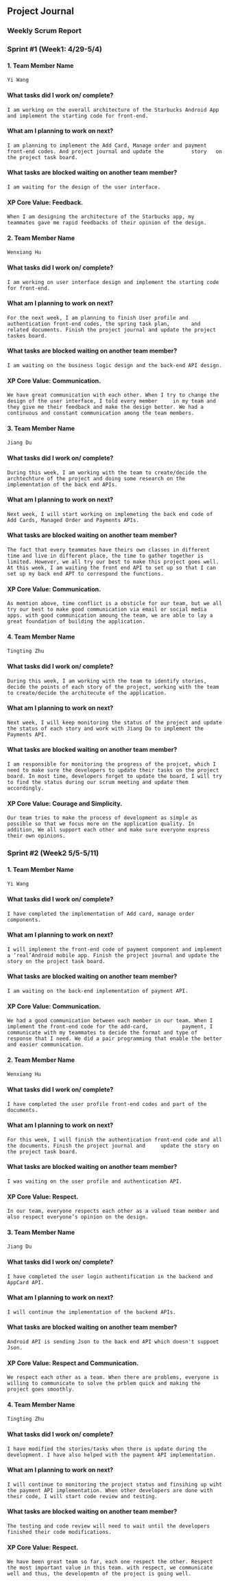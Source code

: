 ## Project Journal 

### Weekly Scrum Report
### Sprint #1 (Week1: 4/29-5/4) 

  #### 1. Team Member Name
    Yi Wang
  #### What tasks did I work on/ complete?
    I am working on the overall architecture of the Starbucks Android App and implement the starting code for front-end.
  #### What am I planning to work on next?
    I am planning to implement the Add Card, Manage order and payment front-end codes. And project journal and update the         story   on the project task board.
  #### What tasks are blocked waiting on another team member?
    I am waiting for the design of the user interface.
  #### XP Core Value: Feedback. 
    When I am designing the architecture of the Starbucks app, my teammates gave me rapid feedbacks of their opinion of the design. 
  
  #### 2. Team Member Name
    Wenxiang Hu
  #### What tasks did I work on/ complete?
    I am working on user interface design and implement the starting code for front-end.
  #### What am I planning to work on next?
    For the next week, I am planning to finish User profile and authentication front-end codes, the spring task plan,       and related documents. Finish the project journal and update the project taskes board.
  #### What tasks are blocked waiting on another team member?
    I am waiting on the business logic design and the back-end API design.
  #### XP Core Value: Communication. 
    We have great communication with each other. When I try to change the design of the user interface, I told every member     in my team and they give me their feedback and make the design better. We had a continuous and constant communication among the team members. 
    
  #### 3. Team Member Name
    Jiang Du
  #### What tasks did I work on/ complete?
    During this week, I am working with the team to create/decide the archtechture of the project and doing some research on the implementation of the back end APIs.
  #### What am I planning to work on next?
    Next week, I will start working on implemeting the back end code of Add Cards, Managed Order and Payments APIs. 
  #### What tasks are blocked waiting on another team member?
    The fact that every teammates have theirs own classes in different time and live in different place, the time to gather together is limited. However, we all try our best to make this project goes well. At this week, I am waiting the front end API to set up so that I can set up my back end APT to correspond the functions. 
  #### XP Core Value: Communication. 
    As memtion above, time conflict is a obsticle for our team, but we all try our best to make good communication via email or social media apps. with good communication amoung the team, we are able to lay a great foundation of building the application.
    
   #### 4. Team Member Name
    Tingting Zhu
  #### What tasks did I work on/ complete?
    During this week, I am working with the team to identify stories, decide the points of each story of the project, working with the team to create/decide the architecute of the application.
  #### What am I planning to work on next?
    Next week, I will keep monitoring the status of the project and update the status of each story and work with Jiang Do to implement the Payments API. 
  #### What tasks are blocked waiting on another team member?
    I am responsible for monitoring the progress of the projcet, which I need to make sure the developers to update their tasks on the project board. In most time, developers forget to update the board, I will try to find the status during our scrum meeting and update them accordingly.
  #### XP Core Value: Courage and Simplicity. 
    Our team tries to make the process of development as simple as possible so that we focus more on the application quality. In addition, We all support each other and make sure everyone express their own opinions. 
  
  
  
### Sprint #2 (Week2 5/5-5/11)
  
  #### 1. Team Member Name
    Yi Wang
  #### What tasks did I work on/ complete?
    I have completed the implementation of Add card, manage order components.
  #### What am I planning to work on next?
    I will implement the front-end code of payment component and implement a ‘real’Android mobile app. Finish the project journal and update the story on the project task board. 

  #### What tasks are blocked waiting on another team member?
    I am waiting on the back-end implementation of payment API. 
  #### XP Core Value: Communication. 
    We had a good communication between each member in our team. When I implement the front-end code for the add-card,           payment, I communicate with my teammates to decide the format and type of response that I need. We did a pair programming that enable the better and easier communication.  


  #### 2. Team Member Name
    Wenxiang Hu
  #### What tasks did I work on/ complete?
    I have completed the user profile front-end codes and part of the documents.
  #### What am I planning to work on next?
    For this week, I will finish the authentication front-end code and all the documents. Finish the project journal and     update the story on the project task board.
  #### What tasks are blocked waiting on another team member?
    I was waiting on the user profile and authentication API.
  #### XP Core Value: Respect. 
    In our team, everyone respects each other as a valued team member and also respect everyone’s opinion on the design.  
 
   #### 3. Team Member Name
    Jiang Du
  #### What tasks did I work on/ complete?
    I have completed the user login authentification in the backend and AppCard API.
  #### What am I planning to work on next?
    I will continue the implementation of the backend APIs.
  #### What tasks are blocked waiting on another team member?
    Android API is sending Json to the back end API which doesn't suppoet Json.
  #### XP Core Value: Respect and Communication. 
    We respect each other as a team. When there are problems, everyone is  willing to communicate to solve the prblem quick and making the project goes smoothly.
    
  #### 4. Team Member Name
    Tingting Zhu
  #### What tasks did I work on/ complete?
    I have modified the stories/tasks when there is update during the development. I have also helped with the payment API implementation.
  #### What am I planning to work on next?
    I will continue to monitoring the project status and finsihing up wiht the payment API implementation. When other developers are done with their code, I will start code review and testing.
  #### What tasks are blocked waiting on another team member?
    The testing and code review will need to wait until the developers finished their code modifications. 
  #### XP Core Value: Respect. 
    We have been great team so far, each one respect the other. Respect the most important value in this team. with respect, we communicate well and thus, the developemtn of the project is going well. 

